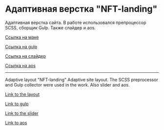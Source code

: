 # Адаптивная верстка  "NFT-landing"  

Адаптивная верстка сайта. В работе использовался препроцессор SCSS, сборщик Gulp. Также слайдер и aos.

[Ссылка на маке](https://www.figma.com/file/jLT8PnKJaOb4kEKMCFw8zT/NFT-Dark-Responsive-Landing-Page-UI-UX-Design-Free-Download-(Community)?type=design&node-id=5%3A705&t=rVD6i4dAeC6s52ek-1 "макет")

[Ссылка на gulp](https://gulpjs.com/ "gulp")

[Ссылка на слайдер](https://swiperjs.com/ "slider")    

[Ссылка на aos](https://github.com/michalsnik/aos "aos") 

<hr>

Adaptive layout "NFT-landing"
Adaptive site layout. The SCSS preprocessor and Gulp collector were used in the work. Also slider and aos.

[Link to the layout](https://www.figma.com/file/jLT8PnKJaOb4kEKMCFw8zT/NFT-Dark-Responsive-Landing-Page-UI-UX-Design-Free-Download-(Community)?type=design&node-id=5%3A705&t=rVD6i4dAeC6s52ek-1 "layout")

[Link to gulp](https://gulpjs.com/ "gulp")

[Link to the slider](https://swiperjs.com/ "slider")    

[Link to aos](https://github.com/michalsnik/aos "aos") 

